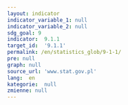 ```yaml
---
layout: indicator
indicator_variable_1: null
indicator_variable_2: null
sdg_goal: 9
indicator:  9.1.1
target_id:  '9.1.1'
permalink: /en/statistics_glob/9-1-1/
pre: null
graph: null
source_url: 'www.stat.gov.pl'
lang:  en
kategorie:  null
zmienne: null
---
```

